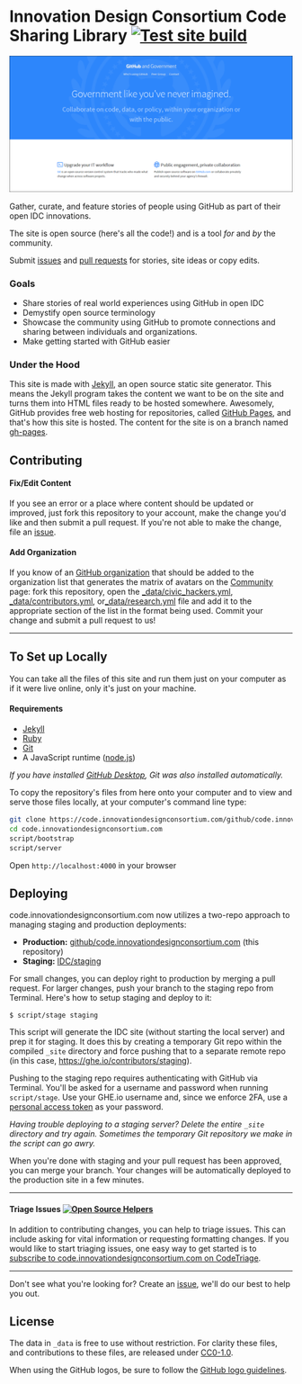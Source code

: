 # Innovation Design Consortium Code Sharing Library [![Test site build](https://code.innovationdesignconsortium.com/github/code.innovationdesignconsortium.com/actions/workflows/build.yml/badge.svg)](https://code.innovationdesignconsortium.com/github/code.innovationdesignconsortium.com/actions/workflows/build.yml)

![screenshot](assets/img/screenshot.png)

Gather, curate, and feature stories of people using GitHub as part of their open IDC innovations.

The site is open source (here's all the code!) and is a tool _for_ and _by_ the community.

Submit [issues](https://code.innovationdesignconsortium.com/github/code.innovationdesignconsortium.com/issues/new) and [pull requests](https://code.innovationdesignconsortium.com/github/code.innovationdesignconsortium.com/compare/) for stories, site ideas or copy edits.

### Goals

- Share stories of real world experiences using GitHub in open IDC
- Demystify open source terminology
- Showcase the community using GitHub to promote connections and sharing between individuals and organizations.
- Make getting started with GitHub easier

### Under the Hood

This site is made with [Jekyll](https://jekyllrb.com), an open source static site generator. This means the Jekyll program takes the content we want to be on the site and turns them into HTML files ready to be hosted somewhere. Awesomely, GitHub provides free web hosting for repositories, called [GitHub Pages](https://pages.github.com/), and that's how this site is hosted. The content for the site is on a branch named [gh-pages](https://code.innovationdesignconsortium.com/github/code.innovationdesignconsortium.com/tree/gh-pages).

## Contributing

#### Fix/Edit Content

If you see an error or a place where content should be updated or improved, just fork this repository to your account, make the change you'd like and then submit a pull request. If you're not able to make the change, file an [issue](https://code.innovationdesignconsortium.com/github/code.innovationdesignconsortium.com/issues/new).

#### Add Organization

If you know of an [GitHub organization](https://help.github.com/articles/about-organizations/) that should be added to the organization list that generates the matrix of avatars on the [Community](https://code.innovationdesignconsortium.com/community/) page: fork this repository, open the [_data/civic_hackers.yml](_data/civic_hackers.yml), [_data/contributors.yml](_data/contributors.yml), or[_data/research.yml](_data/research.yml) file and add it to the appropriate section of the list in the format being used. Commit your change and submit a pull request to us!

---

## To Set up Locally

You can take all the files of this site and run them just on your computer as if it were live online, only it's just on your machine.

#### Requirements

* [Jekyll](https://jekyllrb.com/)
* [Ruby](https://www.ruby-lang.org/en/)
* [Git](https://git-scm.com/)
* A JavaScript runtime ([node.js](https://nodejs.org/en))

_If you have installed [GitHub Desktop](https://desktop.github.com), Git was also installed automatically._

To copy the repository's files from here onto your computer and to view and serve those files locally, at your computer's command line type:

```bash
git clone https://code.innovationdesignconsortium.com/github/code.innovationdesignconsortium.com.git
cd code.innovationdesignconsortium.com
script/bootstrap
script/server
```
Open `http://localhost:4000` in your browser

## Deploying

code.innovationdesignconsortium.com now utilizes a two-repo approach to managing staging and production deployments:

- **Production:** [github/code.innovationdesignconsortium.com](https://code.innovationdesignconsortium.com/github/code.innovationdesignconsortium.com/) (this repository)
- **Staging:** [IDC/staging](https://ghe.io/contributors/staging)

For small changes, you can deploy right to production by merging a pull request. For larger changes, push your branch to the staging repo from Terminal. Here's how to setup staging and deploy to it:

```
$ script/stage staging
```


This script will generate the IDC site (without starting the local server) and prep it for staging. It does this by creating a temporary Git repo within the compiled `_site` directory and force pushing that to a separate remote repo (in this case, https://ghe.io/contributors/staging).

Pushing to the staging repo requires authenticating with GitHub via Terminal. You'll be asked for a username and password when running `script/stage`. Use your GHE.io username and, since we enforce 2FA, use a [personal access token](https://help.github.com/articles/creating-a-personal-access-token-for-the-command-line/) as your password.

_Having trouble deploying to a staging server? Delete the entire `_site` directory and try again. Sometimes the temporary Git repository we make in the script can go awry._

When you're done with staging and your pull request has been approved, you can merge your branch. Your changes will be automatically deployed to the production site in a few minutes.

----

#### Triage Issues [![Open Source Helpers](https://www.codetriage.com/github/code.innovationdesignconsortium.com/badges/users.svg)](https://www.codetriage.com/github/code.innovationdesignconsortium.com)

In addition to contributing changes, you can help to triage issues. This can include asking for vital information or requesting formatting changes. If you would like to start triaging issues, one easy way to get started is to [subscribe to code.innovationdesignconsortium.com on CodeTriage](https://www.codetriage.com/github/code.innovationdesignconsortium.com).

----

Don't see what you're looking for? Create an [issue](https://code.innovationdesignconsortium.com/github/code.innovationdesignconsortium.com/issues/new), we'll do our best to help you out.

## License

The data in `_data` is free to use without restriction. For clarity these files, and contributions to these files, are released under [CC0-1.0](https://creativecommons.org/publicdomain/zero/1.0/).

When using the GitHub logos, be sure to follow the [GitHub logo guidelines](https://code.innovationdesignconsortium.com/logos).
